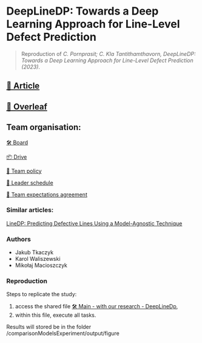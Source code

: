 # DeepLineDP: Towards a Deep Learning Approach for Line-Level Defect Prediction

> Reproduction of _C. Pornprasit; C. Kla Tantithamthavorn, DeepLineDP: Towards a Deep Learning Approach for Line-Level Defect Prediction (2023)_.

## [📑 Article](./DeepLineDP_Towards_a_Deep_Learning_Approach_for_Line-Level_Defect_Prediction.pdf)

## [🌿 Overleaf](https://www.overleaf.com/project/6401cad83a0de65cdab78021)

## Team organisation:

[🛠️ Board](https://github.com/orgs/pwr-pbr23/projects/2/views/1)

[📦 Drive](https://drive.google.com/drive/folders/1_MXc-f5kqJA_23dCv05t6dJl375_0nnU?usp=sharing)

[📄 Team policy](./TeamPolicy.md)

[📄 Leader schedule](./TeamSchedule.md)

[📄 Team expectations agreement](./TeamExpectationsAgreement.md)

### Similar articles:

[LineDP: Predicting Defective Lines Using a Model-Agnostic Technique](https://www.computer.org/csdl/journal/ts/2022/05/09193975/1n0EsxgwzDy)

### Authors

- Jakub Tkaczyk
- Karol Waliszewski
- Mikołaj Macioszczyk

### Reproduction

Steps to replicate the study:
1. access the shared file [🛠️ Main - with our research - DeepLineDp](https://colab.research.google.com/drive/1RRcg-vouL0gPwLS6mjSvePa06ikFZXzN?usp=sharing),
4. within this file, execute all tasks.

Results will stored be in the folder /comparisonModelsExperiment/output/figure